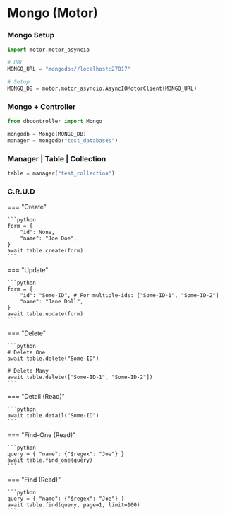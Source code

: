 # Mongo (Motor)

### Mongo Setup

```python
import motor.motor_asyncio

# URL
MONGO_URL = "mongodb://localhost:27017"

# Setup
MONGO_DB = motor.motor_asyncio.AsyncIOMotorClient(MONGO_URL)
```

### Mongo + Controller

```python
from dbcontroller import Mongo

mongodb = Mongo(MONGO_DB)
manager = mongodb("test_databases")
```

### Manager | Table | Collection

```python
table = manager("test_collection")
```

### C.R.U.D

=== "Create"

    ```python
    form = {
        "id": None,
        "name": "Joe Doe",
    }
    await table.create(form)
    ```

=== "Update"

    ```python
    form = {
        "id": "Some-ID", # For multiple-ids: ["Some-ID-1", "Some-ID-2"]
        "name": "Jane Doll",
    }
    await table.update(form)
    ```

=== "Delete"

    ```python
    # Delete One
    await table.delete("Some-ID")

    # Delete Many
    await table.delete(["Some-ID-1", "Some-ID-2"])
    ```

=== "Detail (Read)"

    ```python
    await table.detail("Some-ID")
    ```

=== "Find-One (Read)"

    ```python
    query = { "name": {"$regex": "Joe"} }
    await table.find_one(query)
    ```

=== "Find (Read)"

    ```python
    query = { "name": {"$regex": "Joe"} }
    await table.find(query, page=1, limit=100)
    ```
